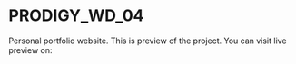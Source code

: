 # PRODIGY_WD_04
Personal portfolio website. This is preview of the project. You can visit live preview on:
